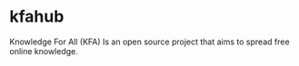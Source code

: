# kfahub
Knowledge For All (KFA) Is an open source project that aims to spread free online knowledge.
